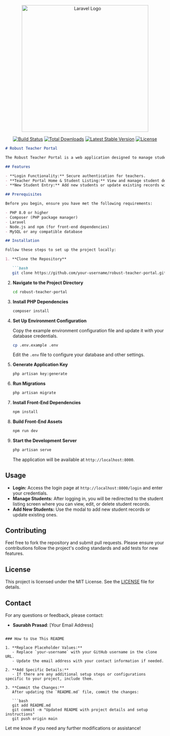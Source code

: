 <p align="center"><a href="https://laravel.com" target="_blank"><img src="https://raw.githubusercontent.com/laravel/art/master/logo-lockup/5%20SVG/2%20CMYK/1%20Full%20Color/laravel-logolockup-cmyk-red.svg" width="400" alt="Laravel Logo"></a></p>

<p align="center">
<a href="https://github.com/laravel/framework/actions"><img src="https://github.com/laravel/framework/workflows/tests/badge.svg" alt="Build Status"></a>
<a href="https://packagist.org/packages/laravel/framework"><img src="https://img.shields.io/packagist/dt/laravel/framework" alt="Total Downloads"></a>
<a href="https://packagist.org/packages/laravel/framework"><img src="https://img.shields.io/packagist/v/laravel/framework" alt="Latest Stable Version"></a>
<a href="https://packagist.org/packages/laravel/framework"><img src="https://img.shields.io/packagist/l/laravel/framework" alt="License"></a>
</p>


```markdown
# Robust Teacher Portal

The Robust Teacher Portal is a web application designed to manage student information efficiently. Built with Laravel (PHP) and utilizing modern front-end technologies, this portal provides a seamless experience for teachers to manage student records, including adding, updating, and deleting student details.

## Features

- **Login Functionality:** Secure authentication for teachers.
- **Teacher Portal Home & Student Listing:** View and manage student details with options to edit and delete records.
- **New Student Entry:** Add new students or update existing records with the option to check for duplicate entries.

## Prerequisites

Before you begin, ensure you have met the following requirements:

- PHP 8.0 or higher
- Composer (PHP package manager)
- Laravel
- Node.js and npm (for front-end dependencies)
- MySQL or any compatible database

## Installation

Follow these steps to set up the project locally:

1. **Clone the Repository**

   ```bash
   git clone https://github.com/your-username/robust-teacher-portal.git
   ```

2. **Navigate to the Project Directory**

   ```bash
   cd robust-teacher-portal
   ```

3. **Install PHP Dependencies**

   ```bash
   composer install
   ```

4. **Set Up Environment Configuration**

   Copy the example environment configuration file and update it with your database credentials.

   ```bash
   cp .env.example .env
   ```

   Edit the `.env` file to configure your database and other settings.

5. **Generate Application Key**

   ```bash
   php artisan key:generate
   ```

6. **Run Migrations**

   ```bash
   php artisan migrate
   ```

7. **Install Front-End Dependencies**

   ```bash
   npm install
   ```

8. **Build Front-End Assets**

   ```bash
   npm run dev
   ```

9. **Start the Development Server**

   ```bash
   php artisan serve
   ```

   The application will be available at `http://localhost:8000`.

## Usage

- **Login:** Access the login page at `http://localhost:8000/login` and enter your credentials.
- **Manage Students:** After logging in, you will be redirected to the student listing screen where you can view, edit, or delete student records.
- **Add New Students:** Use the modal to add new student records or update existing ones.

## Contributing

Feel free to fork the repository and submit pull requests. Please ensure your contributions follow the project's coding standards and add tests for new features.

## License

This project is licensed under the MIT License. See the [LICENSE](LICENSE) file for details.

## Contact

For any questions or feedback, please contact:

- **Saurabh Prasad**: [Your Email Address]
```

### How to Use This README

1. **Replace Placeholder Values:**
   - Replace `your-username` with your GitHub username in the clone URL.
   - Update the email address with your contact information if needed.

2. **Add Specific Details:**
   - If there are any additional setup steps or configurations specific to your project, include them.

3. **Commit the Changes:**
   After updating the `README.md` file, commit the changes:

   ```bash
   git add README.md
   git commit -m "Updated README with project details and setup instructions"
   git push origin main
   ```

Let me know if you need any further modifications or assistance!
